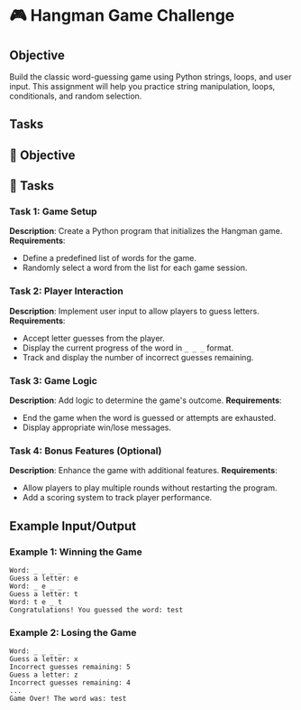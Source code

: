 # 🎮 Hangman Game Challenge

## Objective

Build the classic word-guessing game using Python strings, loops, and user input. This assignment will help you practice string manipulation, loops, conditionals, and random selection.

## Tasks

## 🎯 Objective

## 📝 Tasks

### Task 1: Game Setup
**Description**: Create a Python program that initializes the Hangman game.
**Requirements**:
- Define a predefined list of words for the game.
- Randomly select a word from the list for each game session.

### Task 2: Player Interaction
**Description**: Implement user input to allow players to guess letters.
**Requirements**:
- Accept letter guesses from the player.
- Display the current progress of the word in `_ _ _` format.
- Track and display the number of incorrect guesses remaining.

### Task 3: Game Logic
**Description**: Add logic to determine the game's outcome.
**Requirements**:
- End the game when the word is guessed or attempts are exhausted.
- Display appropriate win/lose messages.

### Task 4: Bonus Features (Optional)
**Description**: Enhance the game with additional features.
**Requirements**:
- Allow players to play multiple rounds without restarting the program.
- Add a scoring system to track player performance.

## Example Input/Output

### Example 1: Winning the Game
```plaintext
Word: _ _ _ _
Guess a letter: e
Word: _ e _ _
Guess a letter: t
Word: t e _ t
Congratulations! You guessed the word: test
```

### Example 2: Losing the Game
```plaintext
Word: _ _ _ _
Guess a letter: x
Incorrect guesses remaining: 5
Guess a letter: z
Incorrect guesses remaining: 4
...
Game Over! The word was: test
```
